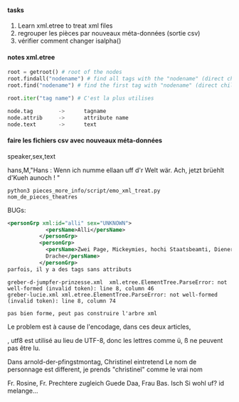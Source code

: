 #### tasks
1. Learn xml.etree to treat xml files
2. regrouper les pièces par nouveaux méta-données (sortie csv)
3. vérifier comment changer isalpha()

#### notes xml.etree

```python
root = getroot() # root of the nodes
root.findall("nodename") # find all tags with the "nodename" (direct children only)
root.find("nodename") # find the first tag with "nodename" (direct children only)

root.iter("tag name") # C'est la plus utilises

node.tag        ->      tagname
node.attrib     ->      attribute name
node.text       ->      text
```

#### faire les fichiers csv avec nouveaux méta-données

speaker,sex,text

hans,M,"Hans :
Wenn ich numme ellaan uff d'r Welt wär. Ach, jetzt brüehlt d'Kueh aunoch !
"

```
python3 pieces_more_info/script/emo_xml_treat.py nom_de_pieces_theatres
```

BUGs:
```xml
<personGrp xml:id="alli" sex="UNKNOWN">
            <persName>Alli</persName>
          </personGrp>
          <personGrp>
            <persName>Zwei Page, Mickeymies, hochi Staatsbeamti, Diener un Dienere biem Maharadscha, e
            Drache</persName>
          </personGrp>
parfois, il y a des tags sans attributs
```
```
greber-d-jumpfer-prinzesse.xml  xml.etree.ElementTree.ParseError: not well-formed (invalid token): line 8, column 46
greber-lucie.xml xml.etree.ElementTree.ParseError: not well-formed (invalid token): line 8, column 74

pas bien forme, peut pas construire l'arbre xml

```
Le problem est à cause de l'encodage, dans ces deux articles,
<?xml version='1.0' encoding='utf8'?>, utf8 est utilisé au lieu de UTF-8, donc les lettres comme ü, ß ne peuvent pas être lu.

Dans arnold-der-pfingstmontag, 
<person xml:id="christinel" sex="F">
<sp who="#christinle">
<speaker>Christinel</speaker>
<stage>eintretend</stage>
Le nom de personnage est different, je prends "christinel" comme le vrai nom

<sp who="#rosine #prechtere">
    <speaker>Fr. Rosine, Fr. Prechtere</speaker>
    <stage>zugleich</stage>
    <l>Guede Daa, Frau Bas. Isch Si wohl uf?</l>
</sp>
id melange...